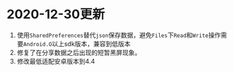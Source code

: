 # 2020-12-30更新
1. 使用`SharedPreferences`替代`json`保存数据，避免`Files`下`Read`和`Write`操作需要`Android.O`以上sdk版本，兼容到低版本
2. 修复了在分享数据之后出现的短暂黑屏现象。
3. 修改最低适配安卓版本到4.4

